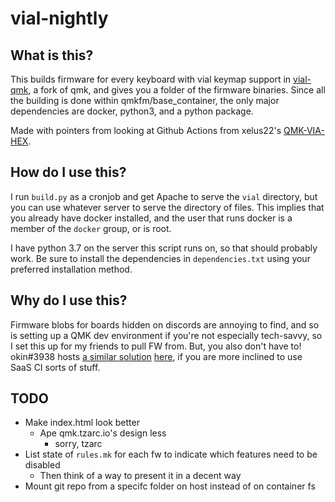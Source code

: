 # vial-nightly

## What is this?

This builds firmware for every keyboard with vial keymap support in [vial-qmk](https://github.com/vial-kb/vial-qmk/),
a fork of qmk, and gives you a folder of the firmware binaries. Since all the building is done
within qmkfm/base_container, the only major dependencies are docker, python3, and a python package.

Made with pointers from looking at Github Actions from xelus22's [QMK-VIA-HEX](https://github.com/Xelus22/QMK-VIA-Hex).

## How do I use this?

I run `build.py` as a cronjob and get Apache to serve the `vial` directory, but you can use whatever server to serve
the directory of files. This implies that you already have docker installed, and the user that runs docker is a member
of the `docker` group, or is root.

I have python 3.7 on the server this script runs on, so that should probably work. Be sure to install the dependencies
in `dependencies.txt` using your preferred installation method.

## Why do I use this?

Firmware blobs for boards hidden on discords are annoying to find, and so is setting up a QMK dev environment if
you're not especially tech-savvy, so I set this up for my friends to pull FW from. But, you also don't have to!
okin#3938 hosts [a similar solution](https://gitlab.com/okin/vial-qmk-firmwares)
[here](https://okin.gitlab.io/vial-qmk-firmwares/), if you are more inclined to use SaaS CI sorts of stuff.

## TODO

* Make index.html look better
  * Ape qmk.tzarc.io's design less
    * sorry, tzarc
* List state of `rules.mk` for each fw to indicate which features need to be disabled
  * Then think of a way to present it in a decent way
* Mount git repo from a specifc folder on host instead of on container fs

